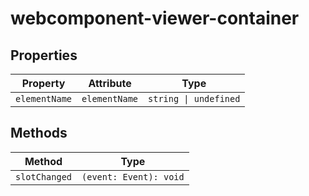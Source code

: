 # webcomponent-viewer-container

## Properties

| Property      | Attribute     | Type                  |
|---------------|---------------|-----------------------|
| `elementName` | `elementName` | `string \| undefined` |

## Methods

| Method        | Type                   |
|---------------|------------------------|
| `slotChanged` | `(event: Event): void` |
